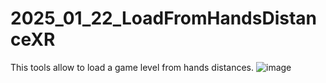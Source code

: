# 2025_01_22_LoadFromHandsDistanceXR
This tools allow to load a game level from hands distances.
![image](https://github.com/user-attachments/assets/b9d297b5-4404-477c-9f62-41522d5735be)
